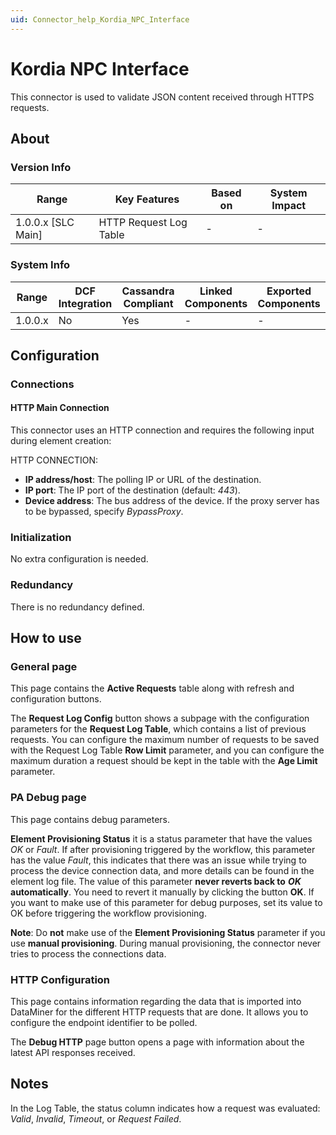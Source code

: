 ```yaml
---
uid: Connector_help_Kordia_NPC_Interface
---
```


# Kordia NPC Interface

This connector is used to validate JSON content received through HTTPS requests.

## About

### Version Info

| Range                | Key Features           | Based on     | System Impact     |
|----------------------|------------------------|--------------|-------------------|
| 1.0.0.x [SLC Main]   | HTTP Request Log Table | -            | -                 |

### System Info

| Range     | DCF Integration     | Cassandra Compliant     | Linked Components     | Exported Components     |
|-----------|---------------------|-------------------------|-----------------------|-------------------------|
| 1.0.0.x   | No                  | Yes                     | -                     | -                       |

## Configuration

### Connections

#### HTTP Main Connection

This connector uses an HTTP connection and requires the following input during element creation:

HTTP CONNECTION:

- **IP address/host**: The polling IP or URL of the destination.
- **IP port**: The IP port of the destination (default: *443*).
- **Device address**: The bus address of the device. If the proxy server has to be bypassed, specify *BypassProxy*.

### Initialization

No extra configuration is needed.

### Redundancy

There is no redundancy defined.

## How to use

### General page

This page contains the **Active Requests** table along with refresh and configuration buttons.

The **Request Log Config** button shows a subpage with the configuration parameters for the **Request Log Table**, which contains a list of previous requests. You can configure the maximum number of requests to be saved with the Request Log Table **Row Limit** parameter, and you can configure the maximum duration a request should be kept in the table with the **Age Limit** parameter.

### PA Debug page

This page contains debug parameters.

**Element Provisioning Status** it is a status parameter that have the values *OK* or *Fault*. If after provisioning triggered by the workflow, this parameter has the value *Fault*, this indicates that there was an issue while trying to process the device connection data, and more details can be found in the element log file. The value of this parameter **never reverts back to** ***OK*** **automatically**. You need to revert it manually by clicking the button **OK**. If you want to make use of this parameter for debug purposes, set its value to OK before triggering the workflow provisioning.

**Note**: Do **not** make use of the **Element Provisioning Status** parameter if you use **manual provisioning**. During manual provisioning, the connector never tries to process the connections data.

### HTTP Configuration

This page contains information regarding the data that is imported into DataMiner for the different HTTP requests that are done. It allows you to configure the endpoint identifier to be polled.

The **Debug HTTP** page button opens a page with information about the latest API responses received.

## Notes

In the Log Table, the status column indicates how a request was evaluated: *Valid*, *Invalid*, *Timeout*, or *Request Failed*.
